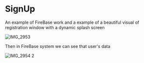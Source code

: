 # SignUp
An example of FireBase work and a example of a beautiful visual of registration window  with a dynamic splash screen


![IMG_2953](https://user-images.githubusercontent.com/122267988/216791094-87a89519-f4aa-4a04-b42e-957117017174.jpeg)

Then in FireBase system we can see that user's data

![IMG_2954 2](https://user-images.githubusercontent.com/122267988/216791128-15b0ee35-4d63-415f-a77f-4663548cc65d.jpg)
